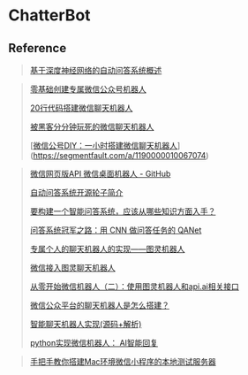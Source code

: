 # ChatterBot





## Reference

> [基于深度神经网络的自动问答系统概述](https://zhuanlan.zhihu.com/p/41217854)

> [零基础创建专属微信公众号机器人](https://juejin.im/entry/58d4c9ca44d90400692bbf5c)
>
> [20行代码搭建微信聊天机器人](https://zhuanlan.zhihu.com/p/28296786)
>
> [被黑客分分钟玩死的微信聊天机器人](https://www.leiphone.com/news/201606/kyKJpmCelZrWE7K4.html)
>
> [[微信公号DIY：一小时搭建微信聊天机器人](https://segmentfault.com/a/1190000010067074)](https://segmentfault.com/a/1190000010067074)



> [微信网页版API 微信桌面机器人 - GitHub](https://github.com/joehecn/j)
>
> [自动问答系统开源轮子简介](https://juejin.im/entry/5b347ed9f265da597a611238)
>
> [要构建一个智能问答系统，应该从哪些知识方面入手？](https://www.zhihu.com/question/19646132)
>
> [问答系统冠军之路：用 CNN 做问答任务的 QANet](https://www.leiphone.com/news/201805/A1mkxTOKWrZOY64l.html)
>
> [专属个人的聊天机器人的实现——图灵机器人](https://blog.csdn.net/hguisu/article/details/38512543)
>
> [微信接入图灵聊天机器人](https://www.jianshu.com/p/a03ebe7bba5a)
>
> [从零开始微信机器人（二）：使用图灵机器人和api.ai相关接口](https://www.jianshu.com/p/c6067ec268e3)
>
> [微信公众平台的聊天机器人是怎么搭建？](https://www.zhihu.com/question/20492916)
>
> [智能聊天机器人实现(源码+解析)](https://blog.csdn.net/hitwhylz/article/details/38462417)
>
> [python实现微信机器人： AI智能回复](https://blog.csdn.net/harleylau/article/details/80300274)



> [手把手教你搭建Mac环境微信小程序的本地测试服务器](https://juejin.im/post/59cf120a5188254f58414e91)
>
>